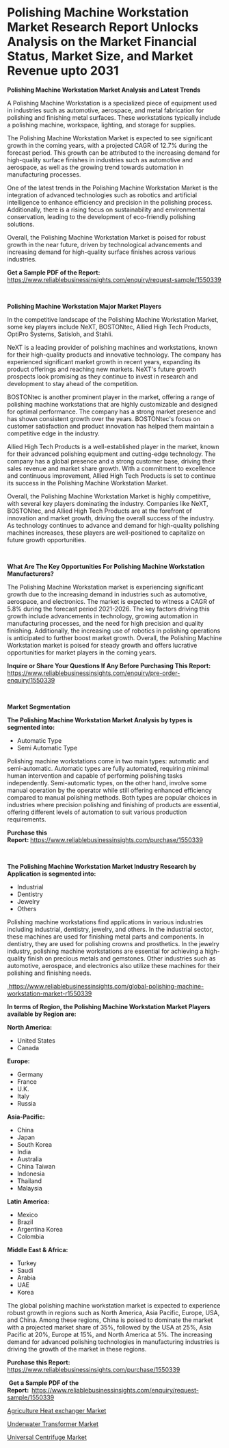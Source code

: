<p><h1>Polishing Machine Workstation Market Research Report Unlocks Analysis on the Market Financial Status, Market Size, and Market Revenue upto 2031</h1></p><p><strong>Polishing Machine Workstation Market Analysis and Latest Trends</strong></p>
<p><p>A Polishing Machine Workstation is a specialized piece of equipment used in industries such as automotive, aerospace, and metal fabrication for polishing and finishing metal surfaces. These workstations typically include a polishing machine, workspace, lighting, and storage for supplies.</p><p>The Polishing Machine Workstation Market is expected to see significant growth in the coming years, with a projected CAGR of 12.7% during the forecast period. This growth can be attributed to the increasing demand for high-quality surface finishes in industries such as automotive and aerospace, as well as the growing trend towards automation in manufacturing processes.</p><p>One of the latest trends in the Polishing Machine Workstation Market is the integration of advanced technologies such as robotics and artificial intelligence to enhance efficiency and precision in the polishing process. Additionally, there is a rising focus on sustainability and environmental conservation, leading to the development of eco-friendly polishing solutions.</p><p>Overall, the Polishing Machine Workstation Market is poised for robust growth in the near future, driven by technological advancements and increasing demand for high-quality surface finishes across various industries.</p></p>
<p><strong>Get a Sample PDF of the Report:&nbsp;</strong> <a href="https://www.reliablebusinessinsights.com/enquiry/request-sample/1550339">https://www.reliablebusinessinsights.com/enquiry/request-sample/1550339</a></p>
<p>&nbsp;</p>
<p><strong>Polishing Machine Workstation Major Market Players</strong></p>
<p><p>In the competitive landscape of the Polishing Machine Workstation Market, some key players include NeXT, BOSTONtec, Allied High Tech Products, OptiPro Systems, Satisloh, and Stahli. </p><p>NeXT is a leading provider of polishing machines and workstations, known for their high-quality products and innovative technology. The company has experienced significant market growth in recent years, expanding its product offerings and reaching new markets. NeXT's future growth prospects look promising as they continue to invest in research and development to stay ahead of the competition.</p><p>BOSTONtec is another prominent player in the market, offering a range of polishing machine workstations that are highly customizable and designed for optimal performance. The company has a strong market presence and has shown consistent growth over the years. BOSTONtec's focus on customer satisfaction and product innovation has helped them maintain a competitive edge in the industry.</p><p>Allied High Tech Products is a well-established player in the market, known for their advanced polishing equipment and cutting-edge technology. The company has a global presence and a strong customer base, driving their sales revenue and market share growth. With a commitment to excellence and continuous improvement, Allied High Tech Products is set to continue its success in the Polishing Machine Workstation Market.</p><p>Overall, the Polishing Machine Workstation Market is highly competitive, with several key players dominating the industry. Companies like NeXT, BOSTONtec, and Allied High Tech Products are at the forefront of innovation and market growth, driving the overall success of the industry. As technology continues to advance and demand for high-quality polishing machines increases, these players are well-positioned to capitalize on future growth opportunities.</p></p>
<p>&nbsp;</p>
<p><strong>What Are The Key Opportunities For Polishing Machine Workstation Manufacturers?</strong></p>
<p><p>The Polishing Machine Workstation market is experiencing significant growth due to the increasing demand in industries such as automotive, aerospace, and electronics. The market is expected to witness a CAGR of 5.8% during the forecast period 2021-2026. The key factors driving this growth include advancements in technology, growing automation in manufacturing processes, and the need for high precision and quality finishing. Additionally, the increasing use of robotics in polishing operations is anticipated to further boost market growth. Overall, the Polishing Machine Workstation market is poised for steady growth and offers lucrative opportunities for market players in the coming years.</p></p>
<p><strong>Inquire or Share Your Questions If Any Before Purchasing This Report:</strong> <a href="https://www.reliablebusinessinsights.com/enquiry/pre-order-enquiry/1550339">https://www.reliablebusinessinsights.com/enquiry/pre-order-enquiry/1550339</a></p>
<p>&nbsp;</p>
<p><strong>Market Segmentation</strong></p>
<p><strong>The Polishing Machine Workstation Market Analysis by types is segmented into:</strong></p>
<p><ul><li>Automatic Type</li><li>Semi Automatic Type</li></ul></p>
<p><p>Polishing machine workstations come in two main types: automatic and semi-automatic. Automatic types are fully automated, requiring minimal human intervention and capable of performing polishing tasks independently. Semi-automatic types, on the other hand, involve some manual operation by the operator while still offering enhanced efficiency compared to manual polishing methods. Both types are popular choices in industries where precision polishing and finishing of products are essential, offering different levels of automation to suit various production requirements.</p></p>
<p><strong>Purchase this Report:&nbsp;</strong><a href="https://www.reliablebusinessinsights.com/purchase/1550339">https://www.reliablebusinessinsights.com/purchase/1550339</a></p>
<p>&nbsp;</p>
<p><strong>The Polishing Machine Workstation Market Industry Research by Application is segmented into:</strong></p>
<p><ul><li>Industrial</li><li>Dentistry</li><li>Jewelry</li><li>Others</li></ul></p>
<p><p>Polishing machine workstations find applications in various industries including industrial, dentistry, jewelry, and others. In the industrial sector, these machines are used for finishing metal parts and components. In dentistry, they are used for polishing crowns and prosthetics. In the jewelry industry, polishing machine workstations are essential for achieving a high-quality finish on precious metals and gemstones. Other industries such as automotive, aerospace, and electronics also utilize these machines for their polishing and finishing needs.</p></p>
<p><a href="https://www.reliablebusinessinsights.com/global-polishing-machine-workstation-market-r1550339">&nbsp;https://www.reliablebusinessinsights.com/global-polishing-machine-workstation-market-r1550339</a></p>
<p><strong>In terms of Region, the Polishing Machine Workstation Market Players available by Region are:</strong></p>
<p>
    <p> <strong> North America: </strong>
        <ul>
            <li>United States</li>
            <li>Canada</li>
        </ul>
        </p> 
    <p> <strong> Europe: </strong>
        <ul>
            <li>Germany</li>
            <li>France</li>
            <li>U.K.</li>
            <li>Italy</li>
            <li>Russia</li>
        </ul>
        </p> 
    <p> <strong> Asia-Pacific: </strong>
        <ul>
            <li>China</li>
            <li>Japan</li>
            <li>South Korea</li>
            <li>India</li>
            <li>Australia</li>
            <li>China Taiwan</li>
            <li>Indonesia</li>
            <li>Thailand</li>
            <li>Malaysia</li>
        </ul>
        </p> 
    <p> <strong> Latin America: </strong>
        <ul>
            <li>Mexico</li>
            <li>Brazil</li>
            <li>Argentina Korea</li>
            <li>Colombia</li>
        </ul>
        </p> 
    <p> <strong> Middle East & Africa: </strong>
        <ul>
            <li>Turkey</li>
            <li>Saudi</li>
            <li>Arabia</li>
            <li>UAE</li>
            <li>Korea</li>
        </ul>
    </p>
    </p>
<p><p>The global polishing machine workstation market is expected to experience robust growth in regions such as North America, Asia Pacific, Europe, USA, and China. Among these regions, China is poised to dominate the market with a projected market share of 35%, followed by the USA at 25%, Asia Pacific at 20%, Europe at 15%, and North America at 5%. The increasing demand for advanced polishing technologies in manufacturing industries is driving the growth of the market in these regions.</p></p>
<p><strong>Purchase this Report: </strong><a href="https://www.reliablebusinessinsights.com/purchase/1550339">https://www.reliablebusinessinsights.com/purchase/1550339</a></p>
<p>&nbsp;<strong>Get a Sample PDF of the Report:&nbsp;&nbsp;</strong><a href="https://www.reliablebusinessinsights.com/enquiry/request-sample/1550339">https://www.reliablebusinessinsights.com/enquiry/request-sample/1550339</a></p>
<p><strong></strong></p>
<p><p><a href="https://view.publitas.com/reportprime-1/exploring-agriculture-heat-exchanger-market-dynamics-global-trends-and-future-growth-prospects-2024-2031-covered-in-104-pages/">Agriculture Heat exchanger Market</a></p><p><a href="https://github.com/marlinacrngin/Market-Research-Report-List-1/blob/main/underwater-transformer-market.md">Underwater Transformer Market</a></p><p><a href="https://github.com/KeeganBarrows2023/Market-Research-Report-List-1/blob/main/universal-centrifuge-market.md">Universal Centrifuge Market</a></p></p>